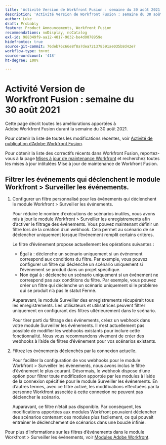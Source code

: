 ```yaml
---
title: 'Activité Version de Workfront Fusion : semaine du 30 août 2021'
description: 'Activité Version de Workfront Fusion : semaine du 30 août 2021'
author: Luke
draft: Probably
feature: Product Announcements, Workfront Fusion
recommendations: noDisplay, noCatalog
exl-id: 988349f9-aa12-4017-9032-be4d0078959e
hidefromtoc: true
source-git-commit: 76deb76c66e8f8a7dea721378591ae035b8d42e7
workflow-type: tm+mt
source-wordcount: '418'
ht-degree: 100%

---
```


# Activité Version de Workfront Fusion : semaine du 30 août 2021

Cette page décrit toutes les améliorations apportées à Adobe Workfront Fusion durant la semaine du 30 août 2021.

Pour obtenir la liste de toutes les modifications récentes, voir [Activité de publication d’Adobe Workfront Fusion](../../../product-announcements/product-releases/fusion-release-activity/fusion-release-activity.md).

Pour obtenir la liste des correctifs récents dans Workfront Fusion, reportez-vous à la page [Mises à jour de maintenance Workfront](https://experienceleague.adobe.com/docs/workfront-known-issues/releases/current-updates.html) et recherchez toutes les mises à jour intitulées Mise à jour de maintenance de Workfront Fusion.

## Filtrer les événements qui déclenchent le module Workfront > Surveiller les événements.

1. Configurer un filtre personnalisé pour les événements qui déclenchent le module Workfront > Surveiller les événements.

   Pour réduire le nombre d’exécutions de scénarios inutiles, nous avons mis à jour le module Workfront > Surveiller les enregistrements afin d’activer le filtrage des événements. Vous pouvez maintenant définir un filtre lors de la création d’un webhook. Cela permet au scénario de se déclencher uniquement lorsque l’événement remplit certains critères.

   Le filtre d’événement propose actuellement les opérations suivantes :

   * Égal à : déclenche un scénario uniquement si un événement correspond aux conditions du filtre. Par exemple, vous pouvez configurer un filtre qui déclenche un scénario uniquement si l’événement se produit dans un projet spécifique.
   * Non égal à : déclenche un scénario uniquement si un événement ne correspond pas aux conditions du filtre. Par exemple, vous pouvez créer un filtre qui déclenche un scénario uniquement si le problème qui se produit n’a pas le statut Fermé.

   Auparavant, le module Surveiller des enregistrements récupérait tous les enregistrements. Les utilisateurs et utilisatrices peuvent filtrer uniquement en configurant des filtres ultérieurement dans le scénario.

   Pour tirer parti du filtrage des événements, créez un webhook dans votre module Surveiller les événements. Il n’est actuellement pas possible de modifier les webhooks existants pour inclure cette fonctionnalité. Nous vous recommandons vivement de créer des webhooks à l’aide de filtres d’événement pour vos scénarios existants.

1. Filtrez les événements déclenchés par la connexion actuelle.

   Pour faciliter la configuration de vos webhooks pour le module Workfront > Surveiller les événements, nous avons inclus le filtre d’événement le plus courant. Désormais, le webhook dispose d’une option pour filtrer toute modification apportée par les modules à l’aide de la connexion spécifiée pour le module Surveiller les événements. En d’autres termes, avec ce filtre activé, les modifications effectuées par la personne Workfront associée à cette connexion ne peuvent pas déclencher le scénario.

   Auparavant, ce filtre n’était pas disponible. Par conséquent, les modifications apportées aux modules Workfront pouvaient déclencher des scénarios contenant ces modules plus facilement, ce qui pouvait entraîner le déclenchement de scénarios dans une boucle infinie.

Pour plus d’informations sur les filtres d’événements dans le module Workfront > Surveiller les événements, voir [Modules Adobe Workfront](../../../workfront-fusion/apps-and-their-modules/workfront-modules.md).

